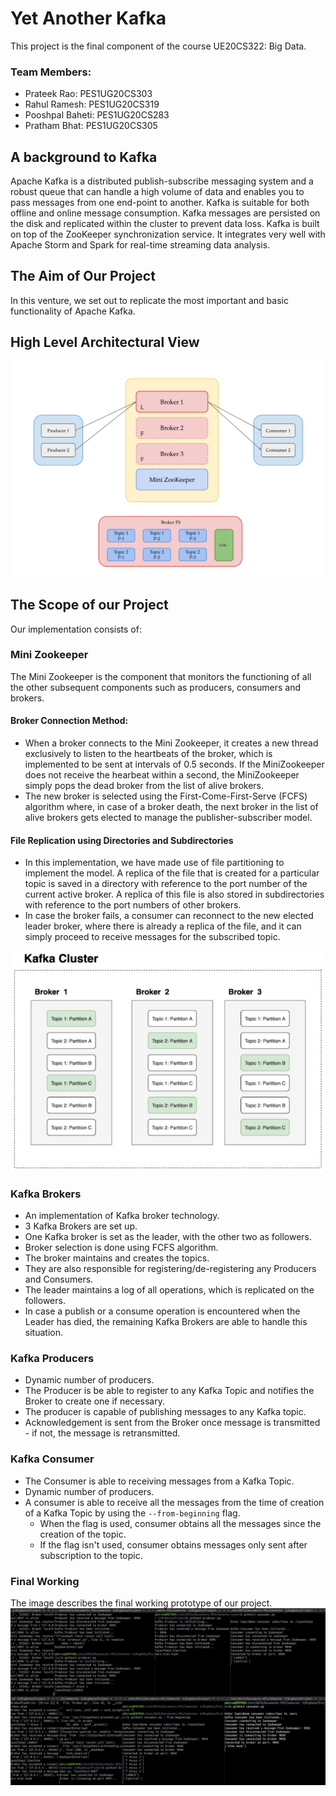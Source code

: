 # Yet Another Kafka

This project is the final component of the course UE20CS322: Big Data.

### Team Members:

* Prateek Rao: PES1UG20CS303
* Rahul Ramesh: PES1UG20CS319
* Pooshpal Baheti: PES1UG20CS283
* Pratham Bhat: PES1UG20CS305

## A background to Kafka
Apache Kafka is a distributed publish-subscribe messaging system and a robust queue that can handle a high volume of data and enables you to pass messages from one end-point to another. Kafka is suitable for both offline and online message consumption. Kafka messages are persisted on the disk and replicated within the cluster to prevent data loss. Kafka is built on top of the ZooKeeper synchronization service. It integrates very well with Apache Storm and Spark for real-time streaming data analysis.

## The Aim of Our Project
In this venture, we set out to replicate the most important and basic functionality of Apache Kafka.

## High Level Architectural View
![High Level Architectural View of Kafka](arch.png)

## The Scope of our Project
Our implementation consists of: 

### Mini Zookeeper
The Mini Zookeeper is the component that monitors the functioning of all the other subsequent components such as producers, consumers and brokers.
#### Broker Connection Method: 
* When a broker connects to the Mini Zookeeper, it creates a new thread exclusively to listen to the heartbeats of the broker, which is implemented to be sent at intervals of 0.5 seconds. If the MiniZookeeper does not receive the hearbeat within a second, the MiniZookeeper simply pops the dead broker from the list of alive brokers. 
* The new broker is selected using the First-Come-First-Serve (FCFS) algorithm where, in case of a broker death, the next broker in the list of alive brokers gets elected to manage the publisher-subscriber model.

#### File Replication using Directories and Subdirectories
* In this implementation, we have made use of file partitioning to implement the model. A replica of the file that is created for a particular topic is saved in a directory with reference to the port number of the current active broker. A replica of this file is also stored in subdirectories with reference to the port numbers of other brokers. 
*  In case the broker fails, a consumer can reconnect to the new elected leader broker, where there is already a replica of the file, and it can simply proceed to receive messages for the subscribed topic.

![High Level Architectural View of Zookeeper](zook.jpeg)

### Kafka Brokers
* An implementation of Kafka broker technology.
* 3 Kafka Brokers are set up.
* One Kafka broker is set as the leader, with the other two as followers.
* Broker selection is done using FCFS algorithm.
* The broker maintains and creates the topics.
* They are also responsible for registering/de-registering any Producers and Consumers.
* The leader maintains a log of all operations, which is replicated on the followers.
* In case a publish or a consume operation is encountered when the Leader has died, the remaining Kafka Brokers are able to handle this situation.

### Kafka Producers
* Dynamic number of producers.
* The Producer is be able to register to any Kafka Topic and notifies the Broker to create one if necessary.
* The producer is capable of publishing messages to any Kafka topic.
* Acknowledgement is sent from the Broker once message is transmitted - if not, the message is retransmitted.

### Kafka Consumer
* The Consumer is able to receiving messages from a Kafka Topic.
* Dynamic number of producers.
* A consumer is able to receive all the messages from the time of creation of a Kafka Topic by using the `--from-beginning` flag.
  * When the flag is used, consumer obtains all the messages since the creation of the topic.
  * If the flag isn't used, consumer obtains messages only sent after subscription to the topic.

### Final Working
The image describes the final working prototype of our project.
![Final Working of the Project](final.jpeg)


